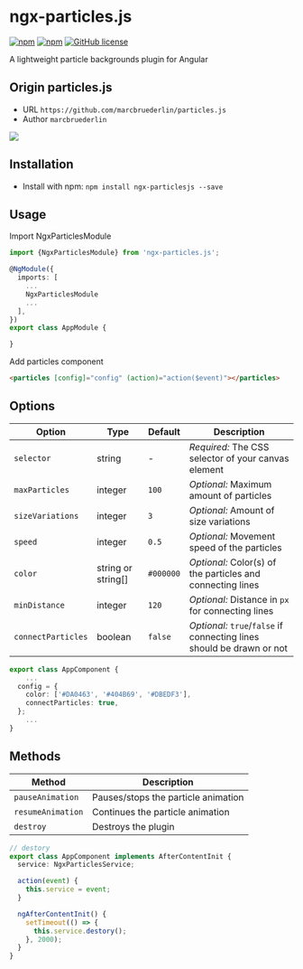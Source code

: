 # ngx-particles.js
[![npm](https://img.shields.io/npm/v/ngx-particlesjs.svg)](https://www.npmjs.com/package/ngx-particlesjs)
[![npm](https://img.shields.io/npm/dm/ngx-particlesjs.svg)](https://www.npmjs.com/package/ngx-particlesjs)
[![GitHub license](https://img.shields.io/badge/license-MIT-blue.svg)](https://raw.githubusercontent.com/kainonly/ngx-particles.js/master/LICENSE)

A lightweight particle backgrounds plugin for Angular

## Origin particles.js

- URL `https://github.com/marcbruederlin/particles.js`
- Author `marcbruederlin`

[<img src="http://i.giphy.com/CPEar2kArhFny.gif"/>](https://marcbruederlin.github.io/particles.js/)

## Installation
- Install with npm: `npm install ngx-particlesjs --save`

## Usage

Import NgxParticlesModule

``` typescript
import {NgxParticlesModule} from 'ngx-particles.js';

@NgModule({
  imports: [
    ...
    NgxParticlesModule
    ...
  ],
})
export class AppModule {

}
```

Add particles component

``` html
<particles [config]="config" (action)="action($event)"></particles>
```

## Options
Option | Type | Default | Description
------ | ------------- | ------------- | -----------
`selector` | string | - | *Required:* The CSS selector of your canvas element
`maxParticles` | integer | `100` | *Optional:* Maximum amount of particles
`sizeVariations` | integer | `3` | *Optional:* Amount of size variations
`speed` | integer | `0.5` | *Optional:* Movement speed of the particles
`color` | string or string[] | `#000000` | *Optional:* Color(s) of the particles and connecting lines
`minDistance` | integer | `120` | *Optional:* Distance in `px` for connecting lines
`connectParticles` | boolean | `false` | *Optional:* `true`/`false` if connecting lines should be drawn or not

``` typescript
export class AppComponent {
    ...
  config = {
    color: ['#DA0463', '#404B69', '#DBEDF3'],
    connectParticles: true,
  };
    ...
}
```

## Methods
Method | Description
------ | -----------
`pauseAnimation` | Pauses/stops the particle animation
`resumeAnimation` | Continues the particle animation
`destroy` | Destroys the plugin

``` typescript
// destory
export class AppComponent implements AfterContentInit {
  service: NgxParticlesService;

  action(event) {
    this.service = event;
  }

  ngAfterContentInit() {
    setTimeout(() => {
      this.service.destory();
    }, 2000);
  }
}
```